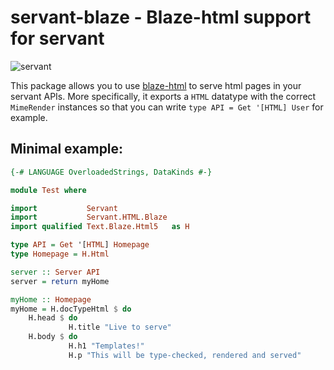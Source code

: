 # servant-blaze - Blaze-html support for servant

![servant](https://raw.githubusercontent.com/haskell-servant/servant/master/servant.png)

This package allows you to use [blaze-html](http://hackage.haskell.org/package/blaze-html-0.8.0.0/docs/Text-Blaze-Html5.html) to serve html pages in your servant APIs. More specifically, it exports a `HTML` datatype with the correct `MimeRender` instances so that you can write `type API = Get '[HTML] User` for example.

## Minimal example:

```haskell
{-# LANGUAGE OverloadedStrings, DataKinds #-}

module Test where

import           Servant
import           Servant.HTML.Blaze
import qualified Text.Blaze.Html5   as H

type API = Get '[HTML] Homepage
type Homepage = H.Html

server :: Server API
server = return myHome

myHome :: Homepage
myHome = H.docTypeHtml $ do
    H.head $ do
             H.title "Live to serve"
    H.body $ do
             H.h1 "Templates!"
             H.p "This will be type-checked, rendered and served"
```
